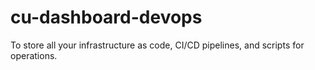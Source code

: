 # cu-dashboard-devops
To store all your infrastructure as code, CI/CD pipelines, and scripts for operations.

